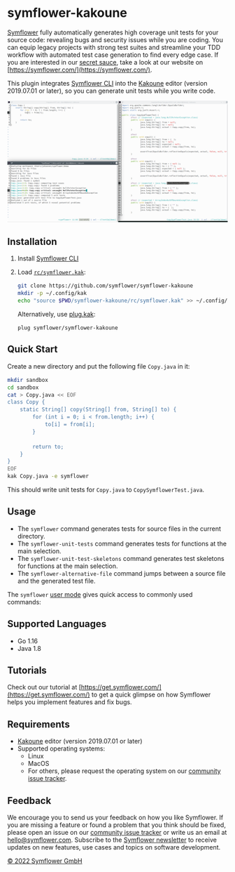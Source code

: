 # symflower-kakoune

[Symflower](https://symflower.com/) fully automatically generates high coverage unit tests for your source code: revealing bugs and security issues while you are coding. You can equip legacy projects with strong test suites and streamline your TDD workflow with automated test case generation to find every edge case. If you are interested in our [secret sauce](https://symflower.com/en/features/symbolic-execution-rules/), take a look at our website on [https://symflower.com/](https://symflower.com/).

This plugin integrates [Symflower CLI](https://symflower.com/en/products/symflower-cli/) into the [Kakoune](https://kakoune.org) editor (version 2019.07.01 or later), so you can generate unit tests while you write code.

![symflower-kakoune in action](doc/symflower-kakoune.png)

## Installation

1. Install [Symflower CLI](https://symflower.com/en/products/symflower-cli)
1. Load [`rc/symflower.kak`](rc/symflower.kak):

    ```sh
    git clone https://github.com/symflower/symflower-kakoune
    mkdir -p ~/.config/kak
    echo "source $PWD/symflower-kakoune/rc/symflower.kak" >> ~/.config/kak/kakrc
    ```

    Alternatively, use [plug.kak](https://github.com/andreyorst/plug.kak):

    ```kak
    plug symflower/symflower-kakoune
    ```

## Quick Start

Create a new directory and put the following file `Copy.java` in it:

```sh
mkdir sandbox
cd sandbox
cat > Copy.java << EOF
class Copy {
    static String[] copy(String[] from, String[] to) {
        for (int i = 0; i < from.length; i++) {
            to[i] = from[i];
        }

        return to;
    }
}
EOF
kak Copy.java -e symflower
```

This should write unit tests for `Copy.java` to `CopySymflowerTest.java`.

## Usage

- The `symflower` command generates tests for source files in the current directory.
- The `symflower-unit-tests` command generates tests for functions at the main selection.
- The `symflower-unit-test-skeletons` command generates test skeletons for functions at the main selection.
- The `symflower-alternative-file` command jumps between a source file and the generated test file.

The `symflower` [user mode](https://github.com/mawww/kakoune/blob/master/doc%2Fpages%2Fmodes.asciidoc#user-modes) gives quick access to commonly used commands:

## Supported Languages

-   Go 1.16
-   Java 1.8

## Tutorials

Check out our tutorial at [https://get.symflower.com/](https://get.symflower.com/) to get a quick glimpse on how Symflower helps you implement features and fix bugs.

## Requirements

- [Kakoune](https://kakoune.org) editor (version 2019.07.01 or later)
- Supported operating systems:
  - Linux
  - MacOS
  - For others, please request the operating system on our [community issue tracker](https://github.com/symflower/symflower).

## Feedback

We encourage you to send us your feedback on how you like Symflower. If you are missing a feature or found a problem that you think should be fixed, please open an issue on our [community issue tracker](https://github.com/symflower/symflower/issues) or write us an email at [hello@symflower.com](mailto:hello@symflower.com). Subscribe to the [Symflower newsletter](https://symflower.com/en/products/symflower-cli/#newsletter-bottom-form) to receive updates on new features, use cases and topics on software development.

[© 2022 Symflower GmbH](https://symflower.com/en/imprint/)
